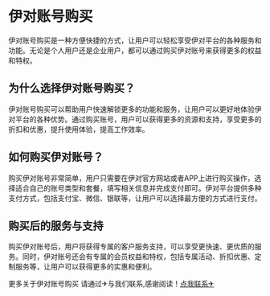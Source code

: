 # 伊对账号购买

伊对账号购买是一种方便快捷的方式，让用户可以轻松享受伊对平台的各种服务和功能。无论是个人用户还是企业用户，都可以通过购买伊对账号来获得更多的权益和特权。

## 为什么选择伊对账号购买？

伊对账号购买可以帮助用户快速解锁更多的功能和服务，让用户可以更好地体验伊对平台的各种优势。通过购买账号，用户可以获得更多的资源和支持，享受更多的折扣和优惠，提升使用体验，提高工作效率。

## 如何购买伊对账号？

购买伊对账号非常简单，用户只需要在伊对官方网站或者APP上进行购买操作，选择适合自己的账号类型和套餐，填写相关信息并完成支付即可。伊对平台提供多种支付方式，包括支付宝、微信、银联等，让用户可以选择最方便的方式进行支付。

## 购买后的服务与支持

购买伊对账号后，用户将获得专属的客户服务支持，可以享受更快速、更优质的服务。同时，伊对账号还会有专属的会员权益和特权，包括专属活动、折扣优惠、定制服务等，让用户可以获得更多的实惠和便利。

更多关于伊对账号购买 请通过✈与我们联系,感谢阅读！[点我联系✈](https://www.G208.com)